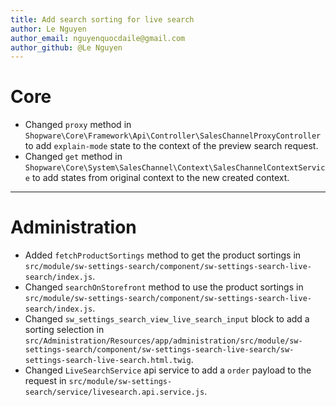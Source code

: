 ```yaml
---
title: Add search sorting for live search
author: Le Nguyen
author_email: nguyenquocdaile@gmail.com
author_github: @Le Nguyen
---
```

# Core
* Changed `proxy` method in `Shopware\Core\Framework\Api\Controller\SalesChannelProxyController` to add `explain-mode` state to the context of the preview search request.
* Changed `get` method in `Shopware\Core\System\SalesChannel\Context\SalesChannelContextService` to add states from original context to the new created context.
___
# Administration
* Added `fetchProductSortings` method to get the product sortings in `src/module/sw-settings-search/component/sw-settings-search-live-search/index.js`.
* Changed `searchOnStorefront` method to use the product sortings in `src/module/sw-settings-search/component/sw-settings-search-live-search/index.js`.
* Changed `sw_settings_search_view_live_search_input` block to add a sorting selection in `src/Administration/Resources/app/administration/src/module/sw-settings-search/component/sw-settings-search-live-search/sw-settings-search-live-search.html.twig`.
* Changed `LiveSearchService` api service to add a `order` payload to the request in `src/module/sw-settings-search/service/livesearch.api.service.js`.
